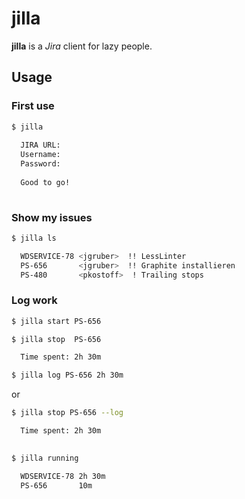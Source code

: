 jilla
=====

**jilla** is a *Jira* client for lazy people.

Usage
-----

### First use
```bash
$ jilla
  
  JIRA URL:
  Username:
  Password:
  
  Good to go!
    
```

### Show my issues
```bash
$ jilla ls

  WDSERVICE-78 <jgruber>  !! LessLinter
  PS-656       <jgruber>  !! Graphite installieren
  PS-480       <pkostoff>  ! Trailing stops

```

### Log work
```bash
$ jilla start PS-656
```

```bash
$ jilla stop  PS-656

  Time spent: 2h 30m

$ jilla log PS-656 2h 30m
```

or

```bash
$ jilla stop PS-656 --log

  Time spent: 2h 30m
  
```

```bash
$ jilla running

  WDSERVICE-78 2h 30m
  PS-656       10m

```
